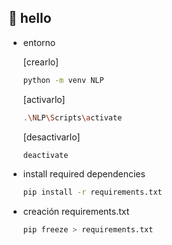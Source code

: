 ## 👋 hello

- entorno

    [crearlo]
    ```bash
    python -m venv NLP
    ```

    [activarlo]
    ```bash
    .\NLP\Scripts\activate

    ```

    [desactivarlo]
    ```bash
    deactivate
    ```

- install required dependencies

    ```bash
    pip install -r requirements.txt
    ```

    
- creación requirements.txt

    ```bash
    pip freeze > requirements.txt
    ```